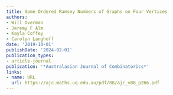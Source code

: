```yaml
---
title: Some Ordered Ramsey Numbers of Graphs on Four Vertices
authors:
- Will Overman
- Jeremy F Alm
- Kayla Coffey
- Carolyn Langhoff
date: '2019-10-01'
publishDate: '2024-02-01'
publication_types:
- article-journal
publication: '*Australasian Journal of Combinatorics*'
links:
- name: URL
  url: https://ajc.maths.uq.edu.au/pdf/88/ajc_v88_p266.pdf
---
```

